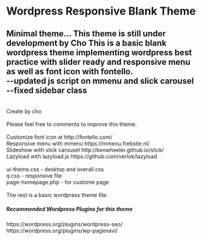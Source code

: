 # Wordpress Responsive Blank Theme

Minimal theme... This theme is still under development by Cho
This is a basic blank wordpress theme implementing <b>wordpress best practice</b> with slider ready and responsive menu as well as font icon with fontello.<br>
--updated js script on mmenu and slick carousel<br>
--fixed sidebar class<br>
--
<br>
Create by cho<br>
<br>
Please feel free to comments to improve this theme.<br>
<br>
Customize font icon at http://fontello.com/<br>
Responsive menu with mmenu https://mmenu.frebsite.nl/ <br>
Slideshow with slick carousel http://kenwheeler.github.io/slick/ <br>
Lazyload with lazyload.js https://github.com/verlok/lazyload <br>
<br>
ui-theme.css - desktop and overall css<br>
q.css - responsive file<br>
page-homepage.php - for custome page<br>
<br>
The rest is a basic wordpress theme file.<br>
<h5>Recommended Wordpress Plugins for this theme</h5>
https://wordpress.org/plugins/wordpress-seo/<br>
https://wordpress.org/plugins/wp-pagenavi/<br>
